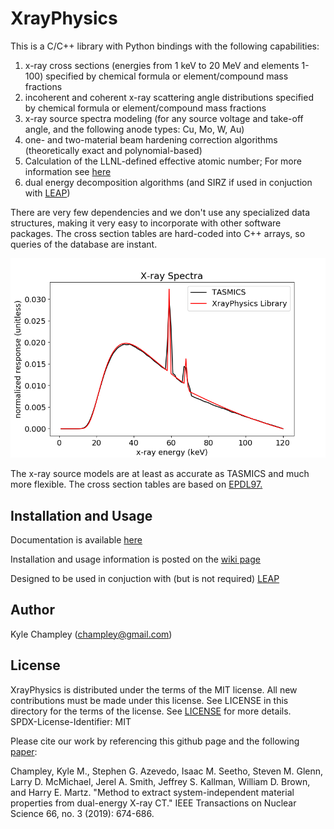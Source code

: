 # XrayPhysics
This is a C/C++ library with Python bindings with the following capabilities:
1) x-ray cross sections (energies from 1 keV to 20 MeV and elements 1-100) specified by chemical formula or element/compound mass fractions
2) incoherent and coherent x-ray scattering angle distributions specified by chemical formula or element/compound mass fractions
3) x-ray source spectra modeling (for any source voltage and take-off angle, and the following anode types: Cu, Mo, W, Au)
4) one- and two-material beam hardening correction algorithms (theoretically exact and polynomial-based)
5) Calculation of the LLNL-defined effective atomic number; For more information see [here](https://ieeexplore.ieee.org/document/8638824)
6) dual energy decomposition algorithms (and SIRZ if used in conjuction with [LEAP](https://github.com/LLNL/LEAP))

There are very few dependencies and we don't use any specialized data structures, making it very easy to incorporate with other software packages.  The cross section tables are hard-coded into C++ arrays, so queries of the database are instant.

![The x-ray source models are at least as accurate as TASMICS and much more flexible.](https://github.com/kylechampley/XrayPhysics/blob/main/comparisonWithTASMICS.png)

The x-ray source models are at least as accurate as TASMICS and much more flexible.  The cross section tables are based on [EPDL97.](https://www-nds.iaea.org/epdl97/)


## Installation and Usage

Documentation is available [here](https://xrayphysics.readthedocs.io/)

Installation and usage information is posted on the [wiki page](https://github.com/kylechampley/XrayPhysics/wiki)

Designed to be used in conjuction with (but is not required) [LEAP](https://github.com/LLNL/LEAP) 

## Author
Kyle Champley (champley@gmail.com)


## License
XrayPhysics is distributed under the terms of the MIT license. All new contributions must be made under this license. See LICENSE in this directory for the terms of the license.
See [LICENSE](LICENSE) for more details.  
SPDX-License-Identifier: MIT  

Please cite our work by referencing this github page and the following [paper](https://ieeexplore.ieee.org/document/8638824):

Champley, Kyle M., Stephen G. Azevedo, Isaac M. Seetho, Steven M. Glenn, Larry D. McMichael, Jerel A. Smith, Jeffrey S. Kallman, William D. Brown, and Harry E. Martz. "Method to extract system-independent material properties from dual-energy X-ray CT." IEEE Transactions on Nuclear Science 66, no. 3 (2019): 674-686.



